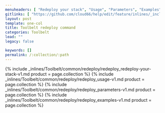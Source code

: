 ```yaml
---
menuheaders: [ "Redeploy your stack", "Usage", "Parameters", "Examples" ]
gitlinks: [ "https://github.com/cloud66/help/edit/feature/inlines/_includes/_inlines/Toolbelt/common/redeploy/redeploy_redeploy-your-stack-v1.md", "https://github.com/cloud66/help/edit/feature/inlines/_includes/_inlines/Toolbelt/common/redeploy/redeploy_usage-v1.md", "https://github.com/cloud66/help/edit/feature/inlines/_includes/_inlines/Toolbelt/common/redeploy/redeploy_parameters-v1.md", "https://github.com/cloud66/help/edit/feature/inlines/_includes/_inlines/Toolbelt/common/redeploy/redeploy_examples-v1.md" ]
layout: post
template: one-col
title: Toolbelt redeploy command
categories: Toolbelt
lead: ""
legacy: false

keywords: []
permalink: /:collection/:path
---
```




<a name="1"></a>{% include _inlines/Toolbelt/common/redeploy/redeploy_redeploy-your-stack-v1.md  product = page.collection %}
<a name="2"></a>{% include _inlines/Toolbelt/common/redeploy/redeploy_usage-v1.md  product = page.collection %}
<a name="3"></a>{% include _inlines/Toolbelt/common/redeploy/redeploy_parameters-v1.md  product = page.collection %}
<a name="4"></a>{% include _inlines/Toolbelt/common/redeploy/redeploy_examples-v1.md  product = page.collection %}